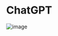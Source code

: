 # ChatGPT
![image](https://user-images.githubusercontent.com/69948118/225187081-3fba5b06-c08c-4570-b58f-a1e0b481d6ec.png)
